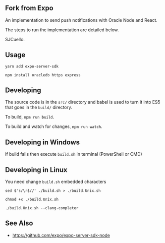## Fork from Expo 

An implementation to send push notifications with Oracle Node and React.

The steps to run the implementation are detailed below.

SJCuello.

## Usage

`yarn add expo-server-sdk`

`npm install oracledb https express`

## Developing

The source code is in the `src/` directory and babel is used to turn it into ES5 that goes in the `build/` directory.

To build, `npm run build`.

To build and watch for changes, `npm run watch`.

## Developing in Windows
If build fails then execute `build.sh` in terminal (PowerShell or CMD) 

## Developing in Linux

You need change `build.sh` embedded characters

`sed $'s/\r$//' ./build.sh > ./build.Unix.sh`

`chmod +x ./build.Unix.sh`

`./build.Unix.sh --clang-completer`


## See Also 

  * https://github.com/expo/expo-server-sdk-node
